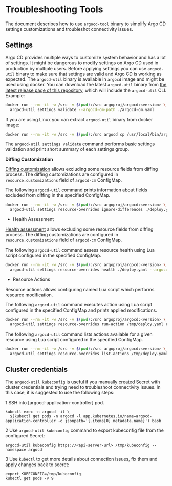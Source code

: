 # Troubleshooting Tools

The document describes how to use `argocd-tool` binary to simplify Argo CD settings customizations and troubleshot
connectivity issues.

## Settings

Argo CD provides multiple ways to customize system behavior and has a lot of settings. It might be dangerous to modify
settings on Argo CD used in production by multiple users. Before applying settings you can use `argocd-util` binary to
make sure that settings are valid and Argo CD is working as expected. The `argocd-util` binary is available in `argocd`
image and might be used using docker. 
You can download the latest `argocd-util` binary from [the latest release page of this repository](https://github.com/argoproj/argo-cd/releases/latest), which will include the `argocd-util` CLI.
Example:

```bash
docker run --rm -it -w /src -v $(pwd):/src argoproj/argocd:<version> \
  argocd-util settings validate --argocd-cm-path ./argocd-cm.yaml
```

If you are using Linux you can extract `argocd-util` binary from docker image:

```bash
docker run --rm -it -w /src -v $(pwd):/src argocd cp /usr/local/bin/argocd-util ./argocd-util
``` 

The `argocd-util settings validate` command performs basic settings validation and print short summary
of each settings group.

**Diffing Customization**

[Diffing customization](../user-guide/diffing.md) allows excluding some resource fields from diffing process.
The diffing customizations are configured in `resource.customizations` field of `argocd-cm` ConfigMap.

The following `argocd-util` command prints information about fields excluded from diffing in the specified ConfigMap.

```bash
docker run --rm -it -w /src -v $(pwd):/src argoproj/argocd:<version> \
  argocd-util settings resource-overrides ignore-differences ./deploy.yaml --argocd-cm-path ./argocd-cm.yaml
```

* Health Assessment

[Health assessment](../user-guide/diffing.md) allows excluding some resource fields from diffing process.
The diffing customizations are configured in `resource.customizations` field of `argocd-cm` ConfigMap. 

The following `argocd-util` command assess resource health using Lua script configured in the specified ConfigMap.

```bash
docker run --rm -it -w /src -v $(pwd):/src argoproj/argocd:<version> \
  argocd-util settings resource-overrides health ./deploy.yaml --argocd-cm-path ./argocd-cm.yaml
```

* Resource Actions

Resource actions allows configuring named Lua script which performs resource modification.

The following `argocd-util` command executes action using Lua script configured in the specified ConfigMap and prints
applied modifications.

```bash
docker run --rm -it -w /src -v $(pwd):/src argoproj/argocd:<version> \
  argocd-util settings resource-overrides run-action /tmp/deploy.yaml restart --argocd-cm-path /private/tmp/argocd-cm.yaml 
```

The following `argocd-util` command lists actions available for a given resource using Lua script configured in the specified ConfigMap.

```bash
docker run --rm -it -w /src -v $(pwd):/src argoproj/argocd:<version> \
  argocd-util settings resource-overrides list-actions /tmp/deploy.yaml --argocd-cm-path /private/tmp/argocd-cm.yaml 
```

## Cluster credentials

The `argocd-util kubeconfig` is useful if you manually created Secret with cluster credentials and trying need to
troubleshoot connectivity issues. In this case, it is suggested to use the following steps:

1 SSH into [argocd-application-controller] pod.

```
kubectl exec -n argocd -it \
  $(kubectl get pods -n argocd -l app.kubernetes.io/name=argocd-application-controller -o jsonpath='{.items[0].metadata.name}') bash
```

2 Use `argocd-util kubeconfig` command to export kubeconfig file from the configured Secret: 

```
argocd-util kubeconfig https://<api-server-url> /tmp/kubeconfig --namespace argocd
```

3 Use `kubectl` to get more details about connection issues, fix them and apply changes back to secret:

```
export KUBECONFIG=/tmp/kubeconfig
kubectl get pods -v 9
``` 